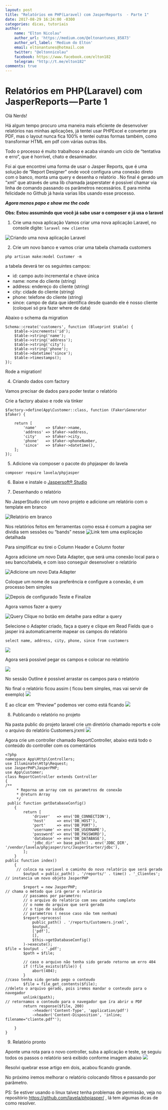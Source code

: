 ```yaml
---
layout: post
title: "Relatórios em PHP(Laravel) com JasperReports  - Parte 1"
date: 2017-08-29 16:24:00 -0300
categories: dicas, tutoriais
author: 
    name: "Elton Nicolau"
    author_url: 'https://medium.com/@eltonantunes_85873'
    author_url_label: 'Medium do Elton'
    email: eltonantunes@hotmail.com
    twitter: "@eltonnicolau"
    facebook: https://www.facebook.com/elton182
    telegram: "http://t.me/elton182"
comments: true
---
```

# Relatórios em PHP(Laravel) com JasperReports — Parte 1

Olá Nerds!

Há algum tempo procuro uma maneira mais eficiente de desenvolver relatórios nas minhas aplicações, já tentei usar PHPExcel e converter pra PDF, mas o layout nunca fica 100% e tentei outras formas também, como transformar HTML em pdf com várias outras libs.

Todo o processo é muito trabalhoso e acaba virando um ciclo de “tentativa e erro”, que é horrível, chato e desanimador.

Foi ai que encontrei uma forma de usar o Jasper Reports, que é uma solução de “Report Designer” onde você configura uma conexão direto com o banco, monta uma query e desenha o relatório . No final é gerado um “xml” que através de uma lib chamada jasperstater é possivel chamar via linha de comando passando os parâmetros necessários. E para minha felicidade no Github já havia varias libs usando esse processo.

_**Agora menos papo e show me the code**_

**Obs: Estou assumindo que você já sabe usar o composer e já usa o laravel**

1. Crie uma nova aplicação
Vamos criar uma nova aplicação Laravel, no console digite:
```laravel new clientes```

![Criando uma nova aplicação Laravel](https://cdn-images-1.medium.com/max/800/1*e5Hz5OWxRaAOsCSZA5DXDw.png)

2. Crie um novo banco e vamos criar uma tabela chamada customers

```php artisan make:model Customer -m```

a tabela deverá ter os seguintes campos:

* id: campo auto incremental e chave única
* name: nome do cliente (string)
* address: endereço do cliente (string)
* city: cidade do cliente (string)
* phone: telefone do cliente (string)
* since: campo de data que identifica desde quando ele é nosso cliente (coloquei só pra fazer where de data)

Abaixo o schema da migration
```
Schema::create('customers', function (Blueprint $table) {
    $table->increments('id');
    $table->string('name');
    $table->string('address');
    $table->string('city');
    $table->string('phone');
    $table->datetime('since');
    $table->timestamps();
});
```

Rode a migration!

4. Criando dados com factory

Vamos precisar de dados para poder testar o relatório

Crie a factory abaixo e rode via tinker

```
$factory->define(App\Customer::class, function (Faker\Generator $faker) {
    
    return [
        'name'    => $faker->name,
        'address' => $faker->address, 
        'city'    => $faker->city,
        'phone'   => $faker->phoneNumber,
        'since'   => $faker->datetime(),
    ];
});
```

5. Adicione via composer o pacote do phpjasper do lavela

```composer require lavela/phpjasper```

6. Baixe e instale o [Jaspersoft® Studio](http://community.jaspersoft.com/project/jaspersoft-studio)

7. Desenhando o relatório

No JasperStudio criei um novo projeto e adicione um relatório com o template em branco

![Relatório em branco](https://cdn-images-1.medium.com/max/800/1*ONexHS4XZQyXlEXiTuMHSg.png)

Nos relatórios feitos em ferramentas como essa é comum a pagina ser dividia sem sessões ou “bands” nesse ![Link](http://community.jaspersoft.com/wiki/report-structure-jaspersoft-studio) tem uma explicação detalhada

Para simplificar eu tirei o Column Header e Column footer

Agora adicione um novo Data Adapter, que será uma conexão local para o seu banco/tabela, e com isso conseguir desenvolver o relatório

![Adicione um novo Data Adapter](https://cdn-images-1.medium.com/max/800/1*A4ILVZ67MdTryxFMVCz1hA.png)

Coloque um nome de sua preferência e configure a conexão, é um processo bem simples

![Depois de configurado Teste e Finalize](https://cdn-images-1.medium.com/max/800/1*1i-eqVf0W-QIrpY5uUChMQ.png)

Agora vamos fazer a query

![Query](https://cdn-images-1.medium.com/max/800/1*5nmfVutZPg4Vt4rHa5Ux8g.png)
Clique no botão em detalhe para editar a query

Selecione o Adapter criado, faça a query e clique em Read Fields que o jasper irá automaticamente mapear os campos do relatório

```select name, address, city, phone, since from customers```

![](https://cdn-images-1.medium.com/max/800/1*l8zkch0bHcD3wTiIAjfhKw.png)

Agora será possível pegar os campos e colocar no relatório

![](https://cdn-images-1.medium.com/max/800/1*lz9RgMHFIFjjjAG4zcbY3g.png)

No sessão Outline é possível arrastar os campos para o relatório

No final o relatório ficou assim ( ficou bem simples, mas vai servir de exemplo)
![](https://cdn-images-1.medium.com/max/800/1*9AUq7uKeF3zdspwwQ1tnrQ.png)

E ao clicar em “Preview” podemos ver como está ficando
![](https://cdn-images-1.medium.com/max/800/1*42JSwRXd9NQBLIRcTUaHAQ.png)

8) Publicando o relatório no projeto

Na pasta public do projeto laravel crie um diretório chamado reports e cole o arquivo do relatório Customers.jrxml
![](https://cdn-images-1.medium.com/max/800/1*VklaFt52_3yMujk5FyNqHQ.png)

Agora crie um controller chamado ReportController, abaixo está todo o conteúdo do controller com os comentários
```
<?php
namespace App\Http\Controllers;
use Illuminate\Http\Request;
use JasperPHP\JasperPHP;
use App\Customer;
class ReportController extends Controller
{
/**
     * Reporna um array com os parametros de conexão
     * @return Array
     */
 public function getDatabaseConfig()
    {
        return [
            'driver'   => env('DB_CONNECTION'),
            'host'     => env('DB_HOST'),
            'port'     => env('DB_PORT'),
            'username' => env('DB_USERNAME'),
            'password' => env('DB_PASSWORD'),
            'database' => env('DB_DATABASE'),
            'jdbc_dir' => base_path() . env('JDBC_DIR', '/vendor/lavela/phpjasper/src/JasperStarter/jdbc'),
        ];
    }
public function index()
    {
     // coloca na variavel o caminho do novo relatório que será gerado
        $output = public_path() . '/reports/' . time() . '_Clientes';
// instancia um novo objeto JasperPHP
         
        $report = new JasperPHP;
// chama o método que irá gerar o relatório
        // passamos por parametro:
        // o arquivo do relatório com seu caminho completo
        // o nome do arquivo que será gerado
        // o tipo de saída
        // parametros ( nesse caso não tem nenhum)         
        $report->process(
            public_path() . '/reports/Customers.jrxml',
            $output,
            ['pdf'],
            [],
            $this->getDatabaseConfig()
        )->execute();
$file = $output . '.pdf';
        $path = $file;
        
        // caso o arquivo não tenha sido gerado retorno um erro 404
        if (!file_exists($file)) {
            abort(404);
        }
//caso tenha sido gerado pego o conteudo
        $file = file_get_contents($file);
//deleto o arquivo gerado, pois iremos mandar o conteudo para o navegador
        unlink($path);
// retornamos o conteudo para o navegador que íra abrir o PDF
        return response($file, 200)
            ->header('Content-Type', 'application/pdf')
            ->header('Content-Disposition', 'inline; filename="cliente.pdf"');
     
    }
}
```

9) Relatório pronto

Aponte uma rota para o novo controller, suba a aplicação e teste, se seguiu todos os passos o relatório será exibido conforme imagem abaixo
![](https://cdn-images-1.medium.com/max/800/1*m7FZ59K-xXTlbKmhUZozzg.png)

Resolvi quebrar esse artigo em dois, acabou ficando grande.

No próximo iremos melhorar o relatório colocando filtros e passando por parâmetro.

PS: Se estiver usando o linux talvez tenha problemas de permissão, veja no repositório https://github.com/lavela/phpjasper/ , lá tem algumas dicas de como resolver.
